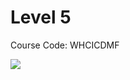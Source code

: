# Level 5

Course Code: WHCICDMF

![](https://assets-ouch.icons8.com/thumb/918/7fb24cf7-dcc3-44b1-aad5-cbbd3bff2d26.png)



